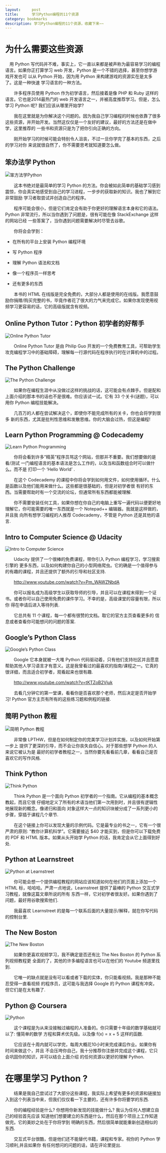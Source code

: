 ```yaml
---
layout:     post
title:      学习Python编程的11个资源
category: bookmarks
description: 学习Python编程的11个资源，收藏下来~~
---
```


# 为什么需要这些资源

　用 Python 写代码并不难，事实上，它一直以来都是被声称为最容易学习的编程语言。如果你正打算学习 web 开发，Python 是一个不错的选择，甚至你想学游戏开发也可 以从 Python 开始，因为用 Python 来构建游戏的资源实在是太多了。这是一种快速 学习语言的一种方法。

　　许多程序员使用 Python 作为初学语言，然后接着是像 PHP 和 Ruby 这样的语言。它也是2014最热门的 web 开发语言之一，并被高度推荐学习。但是，怎么学习 Python 呢? 我们应该从哪里开始学?

　　我在这里就是为你解决这个问题的。因为我自己学习编程的时候也依靠了很多这些资源，并开始开发。当然这仅仅是一个友好的建议，最好的方法还是在做中学，这里推荐的 一些书和资源只是为了把你引向正确的方向。

　　刚开始学习的时候可能会特别令人沮丧，不过一旦你学完了基本的东西，之后的学习对你 来说就很自然了，你不需要思考就知道要怎么做。

## 笨办法学 Python

<img src="/images/resouces-for-learn-python/笨方法学Python.JPG" alt="笨方法学Python">

　　这本书绝对是最简单的学习 Python 的方法。你会被如此简单的基础学习感到震惊，你会真实地感受到自己的学习进程，一步步的获取新的知识。我也了解到它非常鼓励 学习者取尝试并创造自己的程序。

　　程序可能会很小，但是它们肯定会有助于你更好的理解语言本身和它的语法。Python 非常流行，所以当你遇到了问题是，很有可能在像 StackExchange 这样的网站已经 一些答案了，当你遇到问题需要解决时尽管去谷歌。

　　你将会会学到：

*    在所有的平台上安装 Python 编程环境

*    写 Python 程序

*    理解 Python 语法和文档

*    像一个程序员一样思考

*    还有更多的东西

　　本书的 HTML 在线版是完全免费的，大部分人都是使用的在线版。我愿意鼓励你捐赠/购买完整的书，毕竟作者花了很大的力气来完成它。如果你发现使用视频学习更容易的话，它的高级版就含有视频。

## Online Python Tutor：Python 初学者的好帮手

<img src="/images/resouces-for-learn-python/Online-Python-Tutor.JPG" alt="Online Python Tutor">

　　Online Python Tutor 是由 Philip Guo 开发的一个免费教育工具，可帮助学生攻克编程学习中的基础障碍，理解每一行源代码在程序执行时在计算机中的过程。

## The Python Challenge

<img src="/images/resouces-for-learn-python/The Python-Challenge.JPG" alt="The Python Challenge">

　　如果你在编程生涯中从没做过这样的挑战的话，这可能会有点棘手。但是配和上面介绍的那本书的话也不是很难。你应该试一试。它有 33 个关卡(谜题)，可以用你 Python 编程技能解决。

　　几百万的人都在尝试解决这个，即使你不能完成所有的关卡，你也会将学到很多 新的东西，尤其是批判性思维和发散思维。你的大脑会过热，但这是编程!

## Learn Python Programming @ Codecademy

<img src="/images/resouces-for-learn-python/The Learn-Python-Programming.JPG" alt="Learn Python Programming">

　　你将会看到许多”精英”程序员骂这个网站，但那并不重要。我们想要做的是看/测试 一门编程语言的基本语法是怎么工作的，以及当和函数组合时可以做什么。而不是 打印一个 ‘Hello World’ .

　　在这个 Codecademy 的课程中你将会学到如何用文件，如何使用循环。什么是函数以及他们能用来做什么。这些都是很基础的，但是对初学者很 有好的东西。当需要帮助时有一个交流的论坛，但通常所有东西都能被理解.

　　你不需要安装任何工具，如果你想在你自己的电脑上重写一遍代码以便更好地理解它，你可能需要的唯一东西就是一个 Notepad++ 编辑器。我就是这样做的，并且我 向所有想学习编程的人推荐 Codecademy，不管是 Python 还是其他的语言.

## Intro to Computer Science @ Udacity

<img src="/images/resouces-for-learn-python/The Intro-to-Computer-Science.JPG" alt="Intro to Computer Science">

　　Udacity 提供了一个很棒的免费课程，带你引入 Python 编程学习，学习搜索引擎的 更多东西，以及如何构建你自己的小型网络爬虫。它的确是一个值得参与的有趣的课程，并且还提供了额外的引导和社区支持.

　　http://www.youtube.com/watch?v=Pm_WAWZNbdA

　　你可以报名成为高级学生以获取导师的引导，并且可以在课程末得到一个证书。或者你可以自己使用免费的课件学习。不幸的是，高级课堂的容量有限，所以你 得在申请后进入等待列表.

　　它总共有 11 个课程，每一个都有很赞的文档。取它的官方主页查看更多的 信息或者查看你可能想问的问题的答案.

## Google’s Python Class

<img src="/images/resouces-for-learn-python/The Google’s-Python-Class.JPG" alt="Google’s Python Class">

　　Google 它本身就被一大堆 Python 代码驱动着，只有他们支持社区并且愿意 帮助其他人学习语言才有意义。这是我曾看过的最喜欢的指南/课程之一。它真的 很详细，而且适合初学者，观看起来也很有趣.

　　http://www.youtube.com/watch?v=tKTZoB2Vjuk

　　去看几分钟它的第一堂课，看看你是否喜欢那个老师，然后决定是否开始学习! Python 官方主页有所有的这些练习题和例程的链接.

## 简明 Python 教程

<img src="/images/resouces-for-learn-python/The 简明Python教程.JPG" alt="简明 Python 教程">

　　非常像 LPTHW，但是在如何制定你的完美学习计划并实施，以及如何开始第一步上 提供了更深的引导，而不会让你丧失自信心。对于那些想学 Python 的人来说它被认为是 最好的初学者教程之一，当然你要先看看前几章，看看自己是否喜欢它的写作风格.

## Think Python

<img src="/images/resouces-for-learn-python/The Think-Python.JPG" alt="Think Python">

　　Think Python 是一个面向 Python 初学者的一个指南。它从编程的基本概念教起，而且它很 仔细地定义了所有的术语当他们第一次用到时，并且很有逻辑性地展现新的概念。像递归和面向 对象这样大一点的知识块被分成了一系列更小的步骤，穿插于课程几个章节.

　　在这个链接上你可以发现大量的示例代码。它是最专业的书之一，它有一个很严肃的原则: “教你计算机科学”。它需要接近 $40 才能买到，但是你可以下载免费的 PDF 和 HTML 版本。如果从头开始学 Python 的话，我肯定会从它上面得到好处.

## Python at Learnstreet

<img src="/images/resouces-for-learn-python/The Python-at-Learnstreet.JPG" alt="Python at Learnstreet">

　　你可能会想一个提供编程教程的网站应该知道如何在他们的页面上添加一个 HTML 标，哈哈哈。严肃一点地说，Learnstreet 提供了最棒的 Python 交互式学习教程，就像这篇文章所说的所有 东西一样，它对初学者很友好。如果你遇到了问题，最好用谷歌搜索他们.

　　我最喜欢 Learnstreet 的是每一个联系后面的大量提示/解释，就在你写代码的控制台里.

## The New Boston

<img src="/images/resouces-for-learn-python/The The-New-Boston.JPG" alt="The New Boston">

　　如果你更喜欢视频学习，我不确定是否还有比 The Nes Boston 的 Python 系列视频教程更 全面的了，其他的许多编程语言也可以在他们的 Youtube 频道里找到.

　　它唯一的缺点就是没有可以看或者下载的实体，你只能看视频。我是那种不能忍受得一直看视频 的程序员，这可能与我选择 Google 的 Python 课程有冲突，但它们是在太有趣了.

## Python @ Coursera

<img src="/images/resouces-for-learn-python/The Python.JPG" alt="Python">

　　这个课程是为从来没接触过编程的人准备的。你只需要十年级的数学基础就可以了: 懂简单的数学 方程和算术优先级。以及像 f(x) = x + 5 这样的函数.

　　它应该在十周内就可以学完，每周大概花10小时来完成课后作业。如果你有时间来做这个，并且 不会压垮你自己，我十分推荐你注册并完成这个课程，它只会巩固你的知识，并可以结合上面介绍 的任何资源以更好的理解 Python.

# 在哪里学习 Python ?

　　结果是我自己尝试过了大部分这些课程，我实际上希望有更多的资源和链接加入到这个列表当中来，但我们仅仅看一下主要的，还有许多你将要学的东西.

　　你的编程经验是什么? 你想用你新发现的技能做什么? 我认为任何人想建立自己的经验首先应该 知道他们想要建立的东西是什么，然后在那个项目上工作知道做完。它的美妙之处在于你将学到 明确的东西，然后很简单就能重新创造相似的东西.

　　交互式平台很酷，但是他们还不能替代书籍，课程和专家。祝你的 Python 学习顺利,并且如果你 有任何想问的问题的话，请在评论里提出.